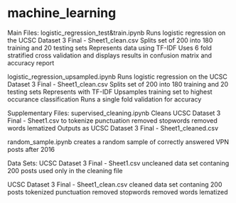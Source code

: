 # machine_learning

Main Files:
  logistic_regression_test&train.ipynb
    Runs logistic regression on the UCSC Dataset 3 Final - Sheet1_clean.csv
    Splits set of 200 into 180 training and 20 testing sets
    Represents data using TF-IDF
    Uses 6 fold stratified cross validation and displays results in confusion matrix and accuracy report 
  
  logistic_regression_upsampled.ipynb
    Runs logistic regression on the UCSC Dataset 3 Final - Sheet1_clean.csv
    Splits set of 200 into 180 training and 20 testing sets
    Represents with TF-IDF
    Upsamples training set to highest occurance classification
    Runs a single fold validation for accuracy
    
    
Supplementary Files:
  supervised_cleaning.ipynb
    Cleans UCSC Dataset 3 Final - Sheet1.csv to
      tokenize
      punctuation removed
      stopwords removed
      words lematized
    Outputs as UCSC Dataset 3 Final - Sheet1_cleaned.csv
  
  random_sample.ipynb
    creates a random sample of correctly answered VPN posts after 2016
    
    
Data Sets:
  UCSC Dataset 3 Final - Sheet1.csv
    uncleaned data set contaning 200 posts
    used only in the cleaning file
  
  UCSC Dataset 3 Final - Sheet1_clean.csv
    cleaned data set contaning 200 posts
      tokenized
      punctuation removed
      stopwords removed
      words lematized
    
    
    
